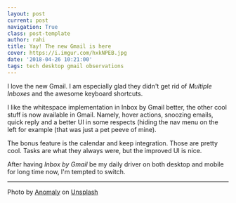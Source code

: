```yaml
---
layout: post
current: post
navigation: True
class: post-template
author: rahi
title: Yay! The new Gmail is here
cover: https://i.imgur.com/hxkNPEB.jpg
date: '2018-04-26 10:21:00'
tags: tech desktop gmail observations
---
```


I love the new Gmail. I am especially glad they didn't get rid of _Multiple Inboxes_ and the awesome keyboard shortcuts.

I like the whitespace implementation in Inbox by Gmail better, the other cool stuff is now available in Gmail. Namely, hover actions, snoozing emails, quick reply and a better UI in some respects (hiding the nav menu on the left for example (that was just a pet peeve of mine).

The bonus feature is the calendar and keep integration. Those are pretty cool. Tasks are what they always were, but the improved UI is nice.

After having _Inbox by Gmail_ be my daily driver on both desktop and mobile for long time now, I'm tempted to switch.

---

Photo by [Anomaly](https://unsplash.com/photos/oRskqiH7FNc?utm_source=unsplash&utm_medium=referral&utm_content=creditCopyText) on [Unsplash](https://unsplash.com/search/photos/new-gmail?utm_source=unsplash&utm_medium=referral&utm_content=creditCopyText)
